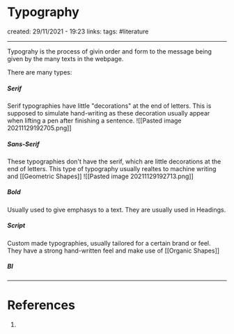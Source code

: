 # Typography
created: 29/11/2021 - 19:23
links:
tags: #literature

---

Typograhy is the process of givin order and form to the message being given by the many texts in the webpage.


There are many types:

##### Serif
Serif typographies have little "decorations" at the end of letters. This is supposed to simulate hand-writing as these decoration usually appear when lifting a pen after finishing a sentence.
![[Pasted image 20211129192705.png]]


##### Sans-Serif
These typographies don't have the serif, which are little decorations at the end of letters. This type of typography usually realtes to machine writing and [[Geometric Shapes]]
![[Pasted image 20211129192713.png]]

##### Bold
Usually used to give emphasys to a text. They are usually used in Headings.

##### Script
Custom made typographies, usually tailored for a certain brand or feel. They have a strong hand-written feel and make use of [[Organic Shapes]]

##### Bl


---

# References
1. 